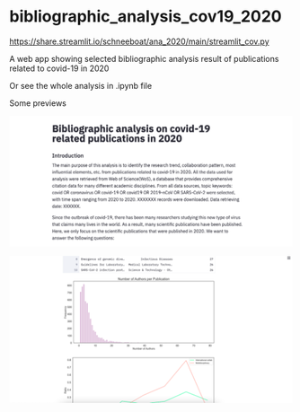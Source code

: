 # bibliographic_analysis_cov19_2020

https://share.streamlit.io/schneeboat/ana_2020/main/streamlit_cov.py

A web app showing selected bibliographic analysis result of publications related to covid-19 in 2020

Or see the whole analysis in .ipynb file

Some previews


![prev_1](https://github.com/schneeboat/ana_2020/blob/main/prev_1.png)

![prev_1](https://github.com/schneeboat/ana_2020/blob/main/prev_2.png)

